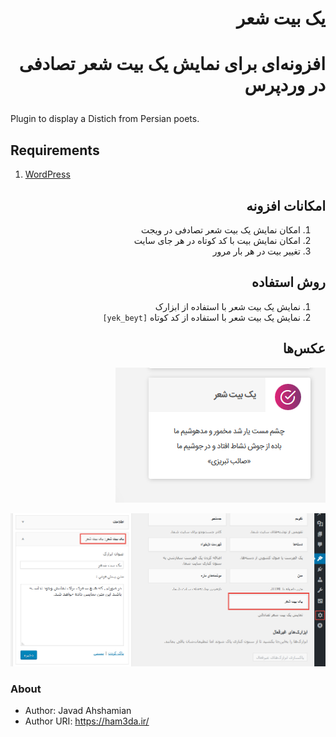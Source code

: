 <div dir="rtl">
<h1>یک بیت شعر<h1>
<p>
افزونه‌ای برای نمایش یک بیت شعر تصادفی در وردپرس
</p>
</div>  
Plugin to display a Distich from Persian poets.

## Requirements
1. [WordPress](https://wordpress.org/)

<div dir="rtl">

## امکانات افزونه
1. امکان نمایش یک بیت شعر تصادفی در ویجت
1. امکان نمایش بیت با کد کوتاه در هر جای سایت
1. تغییر بیت در هر بار مرور

## روش استفاده
1. نمایش یک بیت شعر با استفاده از ابزارک
1. نمایش یک بیت شعر با استفاده از کد کوتاه `[yek_beyt]`

## عکس‌ها

![screenshot 1](screenshot-2.png)

![screenshot 2](screenshot-1.png)

</div>

### About
* Author: Javad Ahshamian
* Author URI: https://ham3da.ir/
